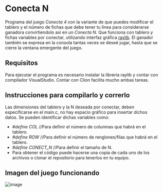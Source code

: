 # Conecta N

Programa del juego *Conecta 4* con la variante de que puedes modificar el tablero y el número de fichas que debe tener tu línea para considerarse ganadora convirtiendolo así en un *Conecta N*. Que funciona con tablero y fichas variables por conectar, utilizando interfaz gráfica [raylib](https://github.com/raysan5/raylib). El ganador también se expresa en la consola tantas veces se deseé jugar, hasta que se cierre la ventana emergente del juego. 


## Requisitos

Para ejecutar el programa es necesario instalar la librería raylib y contar con compilador VisualStudio. 
Contar con Clion facilita mucho ambas tareas. 

## Instrucciones para compilarlo y correrlo

Las dimensiones del tablero y la N deseada por conectar, deben especificarse en el main.c, no hay espacio gráfico para insertar dichos datos. 
Se pueden identificar dichas variables como:
- *#define COL* //Para definir el número de columnas que habrá en el tablero.
- *#define ROW* //Para definir el número de renglones/filas que habrá en el tablero.
- *#define CONECT_N* //Para definir el tamaño de N.
- Para obtener el código puede hacerse una copia de cada uno de los archivos o clonar el repositorio para tenerlos en tu equipo.

## Imagen del juego funcionando

![image](https://user-images.githubusercontent.com/90404985/145031345-9d1bfd27-5c57-4ad8-bfe9-a7cfd62d95aa.png)


